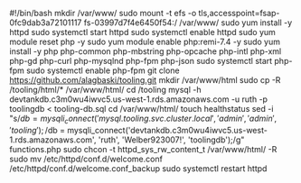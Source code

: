 #!/bin/bash
mkdir /var/www/
sudo mount -t efs -o tls,accesspoint=fsap-0fc9dab3a72101117 fs-03997d7f4e6450f54:/ /var/www/
sudo yum install -y httpd
sudo systemctl start httpd
sudo systemctl enable httpd
sudo yum module reset php -y
sudo yum module enable php:remi-7.4 -y
sudo yum install -y php php-common php-mbstring php-opcache php-intl php-xml php-gd php-curl php-mysqlnd php-fpm php-json
sudo systemctl start php-fpm
sudo systemctl enable php-fpm
git clone https://github.com/alagbaski/tooling.git
mkdir /var/www/html
sudo cp -R /tooling/html/*  /var/www/html/
cd /tooling
mysql -h devtankdb.c3m0wu4iwvc5.us-west-1.rds.amazonaws.com -u ruth -p toolingdb < tooling-db.sql
cd /var/www/html/
touch healthstatus
sed -i "s/$db = mysqli_connect('mysql.tooling.svc.cluster.local', 'admin', 'admin', 'tooling');/$db = mysqli_connect('devtankdb.c3m0wu4iwvc5.us-west-1.rds.amazonaws.com', 'ruth', 'Welber923007!', 'toolingdb');/g" functions.php
sudo chcon -t httpd_sys_rw_content_t /var/www/html/ -R
sudo mv /etc/httpd/conf.d/welcome.conf /etc/httpd/conf.d/welcome.conf_backup
sudo systemctl restart httpd
